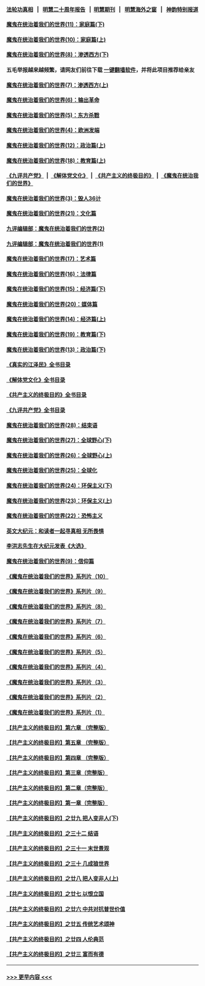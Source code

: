 #### [法轮功真相](https://github.com/gfw-breaker/truth/blob/master/README.md?t=0) &nbsp;&nbsp;|&nbsp;&nbsp; [明慧二十周年报告](https://github.com/gfw-breaker/mh-reports/blob/master/README.md?t=0) &nbsp;&nbsp;|&nbsp;&nbsp;[明慧期刊](https://github.com/gfw-breaker/mh-qikan) &nbsp;&nbsp;|&nbsp;&nbsp; [明慧海外之窗](https://github.com/gfw-breaker/mh-news/blob/master/README.md?t=0) &nbsp;&nbsp;|&nbsp;&nbsp; [神韵特别报道](https://github.com/gfw-breaker/mh-news/blob/master/shenyun.md?t=0)
#### [魔鬼在统治着我们的世界(11)：家庭篇(下)](../pages/nsc422/n10440961.md?t=11250501) 
#### [魔鬼在统治着我们的世界(10)：家庭篇(上)](../pages/nsc422/n10435448.md?t=11250501) 
#### [魔鬼在统治着我们的世界(8)：渗透西方(下)](../pages/nsc422/n10429603.md?t=11250501) 
#### 五毛举报越来越频繁，请网友们前往下载 [一键翻墙软件](https://github.com/gfw-breaker/ssr-accounts)，并将此项目推荐给亲友
#### [魔鬼在统治着我们的世界(7)：渗透西方(上)](../pages/nsc422/n10426013.md?t=11250501) 
#### [魔鬼在统治着我们的世界(6)：输出革命](../pages/nsc422/n10421536.md?t=11250501) 
#### [魔鬼在统治着我们的世界(5)：东方杀戮](../pages/nsc422/n10417707.md?t=11250501) 
#### [魔鬼在统治着我们的世界(4)：欧洲发端](../pages/nsc422/n10414890.md?t=11250501) 
#### [魔鬼在统治着我们的世界(12)：政治篇(上)](../pages/nsc422/n10444576.md?t=11250501) 
#### [魔鬼在统治着我们的世界(18)：教育篇(上)](../pages/nsc422/n10526970.md?t=11250501) 
#### [《九评共产党》](https://github.com/begood0513/9ping.md/blob/master/README.md) &nbsp;|&nbsp; [《解体党文化》](../../../../jtdwh.md/blob/master/README.md)  &nbsp;|&nbsp; [《共产主义的终极目的》](../../../../gczydzjmd.md/blob/master/README.md) &nbsp;|&nbsp; [《魔鬼在统治我们的世界》](../../../../mgztzwmdsj.md/blob/master/README.md) 
#### [魔鬼在统治着我们的世界(3)：毁人36计](../pages/nsc422/n10411583.md?t=11250501) 
#### [魔鬼在统治着我们的世界(21)：文化篇](../pages/nsc422/n10597706.md?t=11250501) 
#### [九评编辑部：魔鬼在统治着我们的世界(2)](../pages/nsc422/n10410036.md?t=11250501) 
#### [九评编辑部：魔鬼在统治着我们的世界(1)](../pages/nsc422/n10406825.md?t=11250501) 
#### [魔鬼在统治着我们的世界(17)：艺术篇](../pages/nsc422/n10499093.md?t=11250501) 
#### [魔鬼在统治着我们的世界(16)：法律篇](../pages/nsc422/n10485969.md?t=11250501) 
#### [魔鬼在统治着我们的世界(15)：经济篇(下)](../pages/nsc422/n10469975.md?t=11250501) 
#### [魔鬼在统治着我们的世界(20)：媒体篇](../pages/nsc422/n10586579.md?t=11250501) 
#### [魔鬼在统治着我们的世界(14)：经济篇(上)](../pages/nsc422/n10457370.md?t=11250501) 
#### [魔鬼在统治着我们的世界(19)：教育篇(下)](../pages/nsc422/n10564808.md?t=11250501) 
#### [魔鬼在统治着我们的世界(13)：政治篇(下)](../pages/nsc422/n10448270.md?t=11250501) 
#### [《真实的江泽民》全书目录](../pages/nsc422/n13721399.md?t=11250501) 
#### [《解体党文化》全书目录](../pages/nsc422/n13721157.md?t=11250501) 
#### [《共产主义的终极目的》全书目录](../pages/nsc422/n13721048.md?t=11250501) 
#### [《九评共产党》全书目录](../pages/nsc422/n13708085.md?t=11250501) 
#### [魔鬼在统治着我们的世界(28)：结束语](../pages/nsc422/n10936246.md?t=11250501) 
#### [魔鬼在统治着我们的世界(27)：全球野心(下)](../pages/nsc422/n10928319.md?t=11250501) 
#### [魔鬼在统治着我们的世界(26)：全球野心(上)](../pages/nsc422/n10900318.md?t=11250501) 
#### [魔鬼在统治着我们的世界(25)：全球化](../pages/nsc422/n10788205.md?t=11250501) 
#### [魔鬼在统治着我们的世界(24)：环保主义(下)](../pages/nsc422/n10695307.md?t=11250501) 
#### [魔鬼在统治着我们的世界(23)：环保主义(上)](../pages/nsc422/n10688613.md?t=11250501) 
#### [魔鬼在统治着我们的世界(22)：恐怖主义](../pages/nsc422/n10614727.md?t=11250501) 
#### [英文大纪元：和读者一起寻真相 无所畏惧](../pages/nsc422/n12542027.md?t=11250501) 
#### [李洪志先生在大纪元发表《大选》](../pages/nsc422/n12534746.md?t=11250501) 
#### [魔鬼在统治着我们的世界(9)：信仰篇](../pages/nsc422/n10432159.md?t=11250501) 
#### [《魔鬼在统治着我们的世界》系列片（10）](../pages/nsc422/n12292670.md?t=11250501) 
#### [《魔鬼在统治着我们的世界》系列片（9）](../pages/nsc422/n12290859.md?t=11250501) 
#### [《魔鬼在统治着我们的世界》系列片（8）](../pages/nsc422/n12287445.md?t=11250501) 
#### [《魔鬼在统治着我们的世界》系列片（7）](../pages/nsc422/n12283425.md?t=11250501) 
#### [《魔鬼在统治着我们的世界》系列片（6）](../pages/nsc422/n12282314.md?t=11250501) 
#### [《魔鬼在统治着我们的世界》系列片（5）](../pages/nsc422/n12281419.md?t=11250501) 
#### [《魔鬼在统治着我们的世界》系列片（4）](../pages/nsc422/n12274024.md?t=11250501) 
#### [《魔鬼在统治着我们的世界》系列片（3）](../pages/nsc422/n12271322.md?t=11250501) 
#### [《魔鬼在统治着我们的世界》系列片（2）](../pages/nsc422/n12269049.md?t=11250501) 
#### [《魔鬼在统治着我们的世界》系列片（1）](../pages/nsc422/n12267575.md?t=11250501) 
#### [【共产主义的终极目的】第六章 （完整版）](../pages/nsc422/n11428913.md?t=11250501) 
#### [【共产主义的终极目的】第五章 （完整版）](../pages/nsc422/n11428912.md?t=11250501) 
#### [【共产主义的终极目的】第四章 （完整版）](../pages/nsc422/n11428907.md?t=11250501) 
#### [【共产主义的终极目的】第三章（完整版）](../pages/nsc422/n11428848.md?t=11250501) 
#### [【共产主义的终极目的】第二章（完整版）](../pages/nsc422/n11428831.md?t=11250501) 
#### [【共产主义的终极目的】第一章（完整版）](../pages/nsc422/n11417651.md?t=11250501) 
#### [【共产主义的终极目的】之廿九 把人变非人(下)](../pages/nsc422/n11344140.md?t=11250501) 
#### [【共产主义的终极目的】之三十二 结语](../pages/nsc422/n11360535.md?t=11250501) 
#### [【共产主义的终极目的】之三十一 末世景观](../pages/nsc422/n11351129.md?t=11250501) 
#### [【共产主义的终极目的】之三十 几成狼世界](../pages/nsc422/n11348280.md?t=11250501) 
#### [【共产主义的终极目的】之廿八 把人变非人(上)](../pages/nsc422/n11340492.md?t=11250501) 
#### [【共产主义的终极目的】之廿七 以恨立国](../pages/nsc422/n11336944.md?t=11250501) 
#### [【共产主义的终极目的】之廿六 中共对抗普世价值](../pages/nsc422/n11324785.md?t=11250501) 
#### [【共产主义的终极目的】之廿五 传统艺术颂神](../pages/nsc422/n11296396.md?t=11250501) 
#### [【共产主义的终极目的】之廿四 人伦典范](../pages/nsc422/n11296397.md?t=11250501) 
#### [【共产主义的终极目的】之廿三 富而有德](../pages/nsc422/n11283598.md?t=11250501) 

----
#### [ >>> 更早内容 <<< ](../indexes/nsc422-earlier.md)
